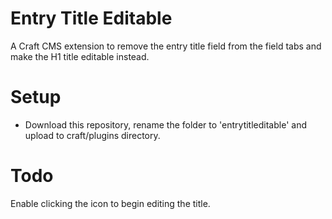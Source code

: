 Entry Title Editable
====================

A Craft CMS extension to remove the entry title field from the field tabs and make the H1 title editable instead.

Setup
====================

- Download this repository, rename the folder to 'entrytitleditable' and upload to craft/plugins directory.

Todo
====================

Enable clicking the icon to begin editing the title.